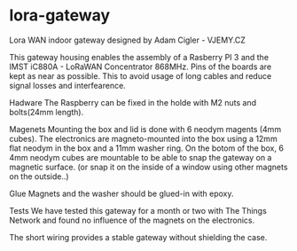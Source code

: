 # lora-gateway
Lora WAN indoor gateway designed by Adam Cigler - VJEMY.CZ

This gateway housing enables the assembly of a Rasberry PI 3 and the IMST iC880A - LoRaWAN Concentrator 868MHz.
Pins of the boards are kept as near as possible. This to avoid usage of long cables and reduce signal losses and interfearence.

Hadware
The Raspberry can be fixed in the holde with M2 nuts and bolts(24mm length).

Magenets
Mounting the box and lid is done with 6 neodym magents (4mm cubes).
The electronics are magneto-mounted into the box using a 12mm flat neodym in the box and a 11mm washer ring.
On the botom of the box, 6 4mm neodym cubes are mountable to be able to snap the gateway on a magnetic surface.
(or snap it on the inside of a window using other magnets on the outside..)

Glue
Magnets and the washer should be glued-in with epoxy.


Tests
We have tested this gateway for a month or two with The Things Network and found no influence of the magnets on the electronics.

The short wiring provides a stable gateway without shielding the case. 
